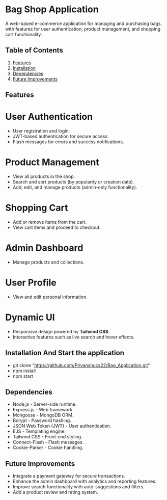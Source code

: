 # Bag Shop Application
A web-based e-commerce application for managing and purchasing bags, with features for user authentication, product management, and shopping cart functionality.

## Table of Contents
1. [Features](#features)
2. [Installation](#installation)
3. [Dependencies](#dependencies)
4. [Future Improvements](#future-improvements)

## Features

# User Authentication
- User registration and login.
- JWT-based authentication for secure access.
- Flash messages for errors and success notifications.

# Product Management
- View all products in the shop.
- Search and sort products (by popularity or creation date).
- Add, edit, and manage products (admin-only functionality).

# Shopping Cart
- Add or remove items from the cart.
- View cart items and proceed to checkout.

# Admin Dashboard
- Manage products and collections.

# User Profile
- View and edit personal information.

# Dynamic UI
- Responsive design powered by **Tailwind CSS**.
- Interactive features such as live search and hover effects.


## Installation And Start the application

- git clone "https://github.com/Priyanshucs22/Bag_Application.git"
- npm install
- npm start

## Dependencies
- Node.js - Server-side runtime.
- Express.js - Web framework.
- Mongoose - MongoDB ORM.
- Bcrypt - Password hashing.
- JSON Web Token (JWT) - User authentication.
- EJS - Templating engine.
- Tailwind CSS - Front-end styling.
- Connect-Flash - Flash messages.
- Cookie-Parser - Cookie handling.

## Future Improvements
- Integrate a payment gateway for secure transactions.
- Enhance the admin dashboard with analytics and reporting features.
- Improve search functionality with auto-suggestions and filters.
- Add a product review and rating system.